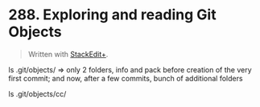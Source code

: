 # 288. Exploring and reading Git Objects


> Written with [StackEdit+](https://stackedit.net/).


ls .git/objects/ =>
only 2 folders, info and pack before creation of the very first commit;
and now, after a few commits, bunch of additional folders

ls .git/objects/cc/





<!--stackedit_data:
eyJoaXN0b3J5IjpbLTE2NzQ2MzY0MDYsMTg2Mjc3MTQ1Ml19
-->